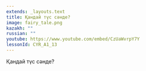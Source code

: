 ```yaml
---
extends: _layouts.text
title: Қандай түс сәнде?
image: fairy_tale.png
kazakh: ""
russian: ""
youtube: https://www.youtube.com/embed/CzUaWvrpY7Y
lessonId: CYR_A1_13
---
```

Қандай түс сәнде?